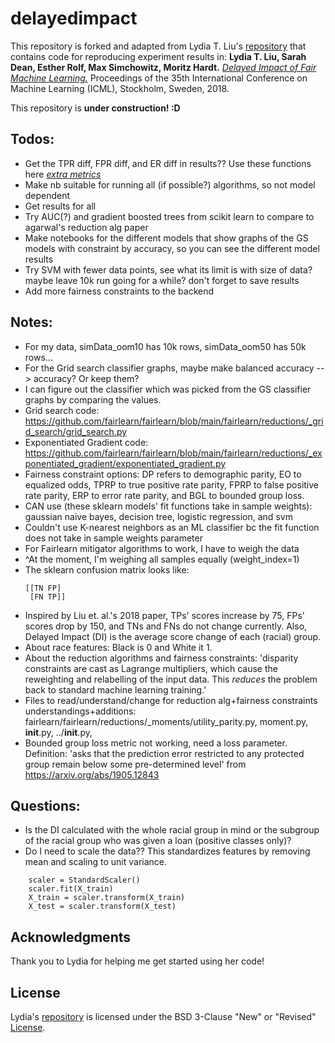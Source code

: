# delayedimpact

This repository is forked and adapted from Lydia T. Liu's [repository](https://github.com/lydiatliu/delayedimpact) that contains code for reproducing experiment results in:
**Lydia T. Liu, Sarah Dean, Esther Rolf, Max Simchowitz, Moritz Hardt.** [*Delayed Impact of Fair Machine Learning.*](https://arxiv.org/abs/1803.04383) Proceedings of the 35th International Conference on Machine Learning (ICML), Stockholm, Sweden, 2018.

This repository is **under construction! :D**

## Todos:
- Get the TPR diff, FPR diff, and ER diff in results?? Use these functions here [*extra metrics*](https://github.com/fairlearn/fairlearn/blob/94229647dda802a59bcbfe7f6d64295d64e96efa/fairlearn/metrics/_extra_metrics.py)
- Make nb suitable for running all (if possible?) algorithms, so not model dependent
- Get results for all
- Try AUC(?) and gradient boosted trees from scikit learn to compare to agarwal's reduction alg paper
- Make notebooks for the different models that show graphs of the GS models with constraint by accuracy, so you can see the different model results
- Try SVM with fewer data points, see what its limit is with size of data? maybe leave 10k run going for a while? don't forget to save results
- Add more fairness constraints to the backend

## Notes:
- For my data, simData_oom10 has 10k rows, simData_oom50 has 50k rows...
- For the Grid search classifier graphs, maybe make balanced accuracy --> accuracy? Or keep them? 
- I can figure out the classifier which was picked from the GS classifier graphs by comparing the values.
- Grid search code: https://github.com/fairlearn/fairlearn/blob/main/fairlearn/reductions/_grid_search/grid_search.py
- Exponentiated Gradient code: https://github.com/fairlearn/fairlearn/blob/main/fairlearn/reductions/_exponentiated_gradient/exponentiated_gradient.py
- Fairness constraint options: DP refers to demographic parity, EO to equalized odds, TPRP to true positive rate parity, FPRP to false positive rate parity, ERP to error rate parity, and BGL to bounded group loss.
- CAN use (these sklearn models' fit functions take in sample weights): gaussian naive bayes, decision tree, logistic regression, and svm
- Couldn't use K-nearest neighbors as an ML classifier bc the fit function does not take in sample weights parameter
- For Fairlearn mitigator algorithms to work, I have to weigh the data
- ^At the moment, I'm weighing all samples equally (weight_index=1) 
- The sklearn confusion matrix looks like:
  ```
  [[TN FP]
   [FN TP]]
  ```
- Inspired by Liu et. al.'s 2018 paper, TPs' scores increase by 75, FPs' scores drop by 150, and TNs and FNs do not change currently. Also, Delayed Impact (DI) is the average score change of each (racial) group.
- About race features: Black is 0 and White it 1.
- About the reduction algorithms and fairness constraints: 'disparity constraints are cast as Lagrange multipliers, which cause the
reweighting and relabelling of the input data. This *reduces* the problem back to standard machine
learning training.'
- Files to read/understand/change for reduction alg+fairness constraints understandings+additions: fairlearn/fairlearn/reductions/_moments/utility_parity.py, moment.py, __init__.py, ../__init__.py,    
- Bounded group loss metric not working, need a loss parameter. Definition: 'asks that the prediction error restricted to any protected group remain below some pre-determined level' from https://arxiv.org/abs/1905.12843

## Questions:
- Is the DI calculated with the whole racial group in mind or the subgroup of the racial group who was given a loan (positive classes only)?
- Do I need to scale the data?? This standardizes features by removing mean and scaling to unit variance. 
``` 
    scaler = StandardScaler()
    scaler.fit(X_train)
    X_train = scaler.transform(X_train)
    X_test = scaler.transform(X_test) 
```


## Acknowledgments
Thank you to Lydia for helping me get started using her code!

## License
Lydia's [repository](https://github.com/lydiatliu/delayedimpact) is licensed under the BSD 3-Clause "New" or "Revised" [License](https://github.com/lydiatliu/delayedimpact/blob/master/LICENSE).
